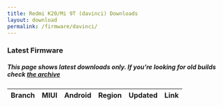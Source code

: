```yaml
---
title: Redmi K20/Mi 9T (davinci) Downloads
layout: download
permalink: /firmware/davinci/
---
```


### Latest Firmware
##### This page shows latest downloads only. If you're looking for old builds check [the archive](/archive/firmware/davinci/)


<div class="table-responsive-md" style="margin-top: 25px;">
<table id="firmware" class="compact table table-striped table-hover table-sm">
    <thead class="thead-dark">
        <tr>
            <th>Branch</th>
            <th>MIUI</th>
            <th>Android</th>
            <th>Region</th>
            <th>Updated</th>
            <th>Link</th>
        </tr>
    </thead>
    <script>loadFirmwareDownloads('davinci', 'latest')</script>
</table>
</div>

